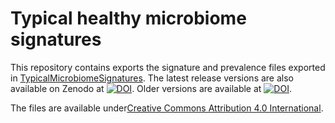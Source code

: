 # Typical healthy microbiome signatures

This repository contains exports the signature and prevalence files exported in
[TypicalMicrobiomeSignatures](https://github.com/waldronlab/TypicalMicrobiomeSignatures).
The latest release versions are also available on Zenodo at
[![DOI](https://zenodo.org/badge/DOI/10.5281/zenodo.7544550.svg)](https://doi.org/10.5281/zenodo.7544550).
Older versions are available at
[![DOI](https://zenodo.org/badge/DOI/10.5281/zenodo.6656514.svg)](https://doi.org/10.5281/zenodo.6656514).

The files are available under[Creative Commons Attribution 4.0
International](https://creativecommons.org/licenses/by/4.0/legalcode).
